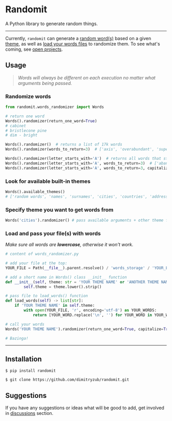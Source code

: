 # Randomit

A Python library to generate random things.

___
Currently, `randomit` can generate a [random word(s)](#randomize-words) based on a given [theme](#look-for-available-built-in-themes), 
as well as [load your words files](#load-and-pass-your-files-with-words) to randomize them. To see what's coming, see [open projects](https://github.com/dimitryzub/randomit/projects).

## Usage

> *Words will always be different on each execution no matter what arguments being passed.*

### Randomize words

```python
from randomit.words_randomizer import Words

# return one word
Words().randomizer(return_one_word=True)
# cabinet
# bristlecone pine
# dim - bright

Words().randomizer()  # returns a list of 17k words
Words().randomizer(words_to_return=3)  # ['axis', 'overabundant', 'superuser']

Words().randomizer(letter_starts_with='A')  # returns all words that starts with letter "A" 
Words().randomizer(letter_starts_with='A', words_to_return=3)  # ['abandoned', 'able', 'absolute']
Words().randomizer(letter_starts_with='A', words_to_return=3, capitalize=True) # ['Apron', 'Ashes', 'Anvil']
```

### Look for available built-in themes

```python
Words().available_themes()
# ['random words', 'names', 'surnames', 'cities', 'countries', 'address']
```

### Specify theme you want to get words from

```python
Words('cities').randomizer() # pass available arguments + other theme from available_themes()
```

### Load and pass your file(s) with words
_Make sure all words are **lowercase**, otherwise it won't work._

```python
# content of words_randomizer.py

# add your file at the top:
YOUR_FILE = Path(__file__).parent.resolve() / 'words_storage' / 'YOUR_LIST.txt'

# add a short name in Words() class __init__ function
def __init__(self, theme: str = 'YOUR THEME NAME' or 'ANOTHER THEME NAME'):
        self.theme = theme.lower().strip()

# pass file to load_words() function
def load_words(self) -> list[str]:
    if 'YOUR THEME NAME' in self.theme:
        with open(YOUR_FILE, 'r', encoding='utf-8') as YOUR_WORDS:
            return [YOUR_WORD.replace('\n', '') for YOUR_WORD in YOUR_WORDS]

# call your words
Words('YOUR THEME NAME').randomizer(return_one_word=True, capitalize=True)

# Bazinga! 
```

___

## Installation

```
$ pip install randomit
```

```
$ git clone https://github.com/dimitryzub/randomit.git
```

## Suggestions

If you have any suggestions or ideas what will be good to add, get involved in [discussions](https://github.com/dimitryzub/randomit/discussions) section.